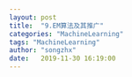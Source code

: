 ```yaml
---
layout: post
title:  "9.EM算法及其推广"
categories: "MachineLearning"
tags: "MachineLearning"
author: "songzhx"
date:   2019-11-30 16:19:00
---
```



